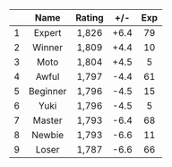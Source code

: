 | |Name|Rating|+/-|Exp|
|-|:--:|:----:|:-:|:-:|
|1|Expert|1,826|+6.4|79|
|2|Winner|1,809|+4.4|10|
|3|Moto|1,804|+4.5|5|
|4|Awful|1,797|-4.4|61|
|5|Beginner|1,796|-4.5|15|
|6|Yuki|1,796|-4.5|5|
|7|Master|1,793|-6.4|68|
|8|Newbie|1,793|-6.6|11|
|9|Loser|1,787|-6.6|66|
